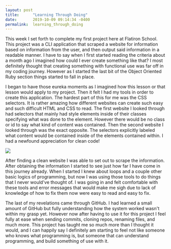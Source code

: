 ```yaml
---
layout: post
title:      "Learning Through Doing"
date:       2019-10-09 09:14:34 -0400
permalink:  learning_through_doing
---
```



This week I set forth to complete my first project here at Flatiron School. This project was a CLI application that scraped a website for information based on information from the user, and then output said information in a readable manner. I have to say when I first started reading the criteria about a month ago I imagined how could I ever create something like that? I most definitely thought that creating something with functional use was far off in my coding journey. However as I started the last bit of the Object Oriented Ruby section things started to fall in place.

I began to have those eureka moments as I imagined how this lesson or that lesson would apply to my project. Then it felt I had my tools in order to create this application. The hardest part of this for me was the CSS selectors. It is rather amazing how different websites can create such easy and such difficult HTML and CSS to read. The first website I looked through had selectors that mainly had style elements inside of their classes specifying what was done to the element. However there would be no class or id to say what kind of content was contained. Then the second website I looked through was the exact opposite. The selectors explicitly labeled what content would be contained inside of the elements contained within. I had a newfound appreciation for clean code!

![](https://encrypted-tbn0.gstatic.com/images?q=tbn:ANd9GcSm_uDWsu72imIhG69gIzZJ1QNe7BupJLpeuJxF6fmChONiQ-Ct3A)

 
After finding a clean website I was able to set out to scrape the information. After obtaining the information I started to see just how far I have come in this journey already. When I started I knew about loops and a couple other basic logics of programming, but now I was using those tools to do things that I never would've thought of. I was going in and felt comfortable with these tools and error messages that would make me sigh due to lack of knowledge of how to fix them now were easy to read and easy to fix.

The last of my revelations came through GitHub. I had learned a small amount of GitHub but fully understanding how the system worked wasn't within my grasp yet. However now after having to use it for this project I feel fully at ease when sending commits, cloning repos, renaming files, and much more. This project has taught me so much more than I thought it would, and I can happily say I definitely am starting to feel not like someone who knows what programming is, but someone that can understand programming, and build something of use with it.


